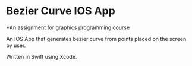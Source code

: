 # Bezier Curve IOS App

*An assignment for graphics programming course

An IOS App that generates bezier curve from points placed on the screen by user.

Written in Swift using Xcode.
